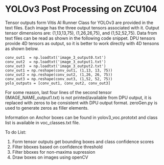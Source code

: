 # YOLOv3 Post Processing on ZCU104 
Tensor outputs form Vitis AI Runner Class for YOLOv3 are provided in the text files. Each image has the three output 
tensors associated with it. Output tensor dimensions are: (1,13,13,75), (1,26,26,75), and (1,52,52,75). Data from text 
files can be read as shown in the following code snippet. DPU tensors provide 4D tensors as output, so it is better to 
work directly with 4D tensons as shown below. 

    conv_out1  = np.loadtxt('image_3_output0.txt')
    conv_out2  = np.loadtxt('image_3_output1.txt')
    conv_out3  = np.loadtxt('image_3_output2.txt')
    conv_out1 = np.reshape(conv_out1, (1,13, 13, 75))
    conv_out2 = np.reshape(conv_out2, (1,26, 26, 75))  
    conv_out3 = np.reshape(conv_out3, (1,52, 52, 75))
    yolo_outputs = [conv_out1, conv_out2, conv_out3]  
    
For some reason, last four lines of the second tensor (IMAGE_NAME_output1.txt) is not printed/available from DPU output, 
it is replaced with zeros to be consistent with DPU output format. zeroGen.py is used to generate zeros as filler elements.

Information on Anchor boxes can be found in yolov3_voc.prototxt and class list is available in voc_classes.txt file.

To do List:
1. Form tensor outputs get bounding boxes and class confidence scores
2. Filter bboxes based on confidence threshold
3. Filter bboxes for non-maxima supression
4. Draw boxes on images using openCV
